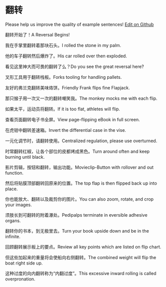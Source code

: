 # 翻转

Please help us improve the quality of example sentences! [Edit on Github](https://github.com/jiyushe/jiyu-example-sentence-source/blob/main/chinese/fanzhuan_1.md)

<p><span class="chinese">翻转开始了！</span><span class="english">A Reversal Begins!</span></p>

<p><span class="chinese">我在手掌里翻转着那块石头。</span><span class="english">I rolled the stone in my palm.</span></p>

<p><span class="chinese">他的车子翻转然后爆炸了。</span><span class="english">His car rolled over then exploded.</span></p>

<p><span class="chinese">看见这里神大而可畏的翻转了么？</span><span class="english">Do you see the great reversal here?</span></p>

<p><span class="chinese">叉形工具用于翻转栈板。</span><span class="english">Forks tooling for handling pallets.</span></p>

<p><span class="chinese">友好的弗兰克翻转美味烙饼。</span><span class="english">Friendly Frank flips fine Flapjack.</span></p>

<p><span class="chinese">那只猴子用一次又一次的翻转嘲笑我。</span><span class="english">The monkey mocks me with each flip.</span></p>

<p><span class="chinese">如果太平，运动员将翻转。</span><span class="english">If it is too flat, athletes will flip.</span></p>

<p><span class="chinese">查看页面翻转电子书全屏。</span><span class="english">View page-flipping eBook in full screen.</span></p>

<p><span class="chinese">在虎钳中翻转差速箱。</span><span class="english">Invert the differential case in the vise.</span></p>

<p><span class="chinese">一元化调节时，请翻转使用。</span><span class="english">Centralized regulation, please use overturned.</span></p>

<p><span class="chinese">时常翻转红椒，让各个部位的皮都烤成黑色。</span><span class="english">Turn around often and keep burning until black.</span></p>

<p><span class="chinese">影片剪辑，按钮和翻转，输出功能。</span><span class="english">Movieclip-Button with rollover and out function.</span></p>

<p><span class="chinese">然后将贴膜顶部翻转回原来的位置。</span><span class="english">The top flap is then flipped back up into place.</span></p>

<p><span class="chinese">你也能放大、翻转以及裁剪你的图片。</span><span class="english">You can also zoom, rotate, and crop your images.</span></p>

<p><span class="chinese">须肢长到可翻转的附着瀑处。</span><span class="english">Pedipalps terminate in eversible adhesive organs.</span></p>

<p><span class="chinese">翻转你的书本，到无极里去。</span><span class="english">Turn your book upside down and be in the infinite.</span></p>

<p><span class="chinese">回顾翻转展示板上的要点。</span><span class="english">Review all key points which are listed on flip chart.</span></p>

<p><span class="chinese">但这些加起来的重量将会使船向右侧翻转。</span><span class="english">The combined weight will flip the boat right side up.</span></p>

<p><span class="chinese">这种过度的向内翻转称为“内翻过度”。</span><span class="english">This excessive inward rolling is called overpronation.</span></p>

